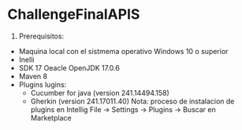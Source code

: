 # ChallengeFinalAPIS
1. Prerequisitos:
- Maquina local con el sistmema operativo Windows 10 o superior
- Inelli
- SDK 17 Oeacle OpenJDK 17.0.6 
- Maven 8 
- Plugins lugins: 
    - Cucumber for java (version 241.14494.158)
    - Gherkin (version 241.17011.40)
    Nota: proceso de instalacion de plugins en Intellig File -> Settings -> Plugins -> Buscar en Marketplace